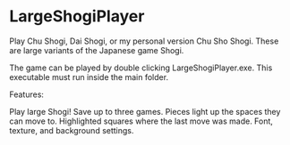 # LargeShogiPlayer

Play Chu Shogi, Dai Shogi, or my personal version Chu Sho Shogi. 
These are large variants of the Japanese game Shogi.

The game can be played by double clicking LargeShogiPlayer.exe. 
This executable must run inside the main folder.

Features:

  Play large Shogi!
  Save up to three games.
  Pieces light up the spaces they can move to.
  Highlighted squares where the last move was made.
  Font, texture, and background settings.

